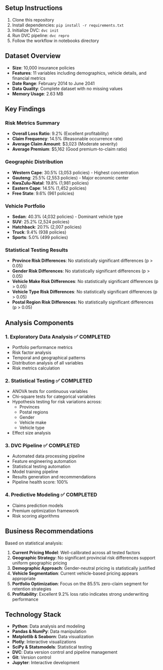 
## Setup Instructions
1. Clone this repository
2. Install dependencies: `pip install -r requirements.txt`
3. Initialize DVC: `dvc init`
4. Run DVC pipeline: `dvc repro`
5. Follow the workflow in notebooks directory

## Dataset Overview
- **Size**: 10,000 insurance policies
- **Features**: 11 variables including demographics, vehicle details, and financial metrics
- **Date Range**: February 2014 to June 2041
- **Data Quality**: Complete dataset with no missing values
- **Memory Usage**: 2.63 MB

## Key Findings

### Risk Metrics Summary
- **Overall Loss Ratio**: 9.2% (Excellent profitability)
- **Claim Frequency**: 14.5% (Reasonable occurrence rate)
- **Average Claim Amount**: $3,023 (Moderate severity)
- **Average Premium**: $5,162 (Good premium-to-claim ratio)

### Geographic Distribution
- **Western Cape**: 30.5% (3,053 policies) - Highest concentration
- **Gauteng**: 25.5% (2,553 policies) - Major economic center
- **KwaZulu-Natal**: 19.8% (1,981 policies)
- **Eastern Cape**: 14.5% (1,452 policies)
- **Free State**: 9.6% (961 policies)

### Vehicle Portfolio
- **Sedan**: 40.3% (4,032 policies) - Dominant vehicle type
- **SUV**: 25.2% (2,524 policies)
- **Hatchback**: 20.1% (2,007 policies)
- **Truck**: 9.4% (938 policies)
- **Sports**: 5.0% (499 policies)

### Statistical Testing Results
- **Province Risk Differences**: No statistically significant differences (p > 0.05)
- **Gender Risk Differences**: No statistically significant differences (p > 0.05)
- **Vehicle Make Risk Differences**: No statistically significant differences (p > 0.05)
- **Vehicle Type Risk Differences**: No statistically significant differences (p > 0.05)
- **Postal Region Risk Differences**: No statistically significant differences (p > 0.05)

## Analysis Components

### 1. Exploratory Data Analysis ✅ COMPLETED
- Portfolio performance metrics
- Risk factor analysis
- Temporal and geographical patterns
- Distribution analysis of all variables
- Risk metrics calculation

### 2. Statistical Testing ✅ COMPLETED
- ANOVA tests for continuous variables
- Chi-square tests for categorical variables
- Hypothesis testing for risk variations across:
  - Provinces
  - Postal regions
  - Gender
  - Vehicle make
  - Vehicle type
- Effect size analysis

### 3. DVC Pipeline ✅ COMPLETED
- Automated data processing pipeline
- Feature engineering automation
- Statistical testing automation
- Model training pipeline
- Results generation and recommendations
- Pipeline health score: 100%

### 4. Predictive Modeling ✅ COMPLETED
- Claims prediction models
- Premium optimization framework
- Risk scoring algorithms

## Business Recommendations

Based on statistical analysis:

1. **Current Pricing Model**: Well-calibrated across all tested factors
2. **Geographic Strategy**: No significant provincial risk differences support uniform geographic pricing
3. **Demographic Approach**: Gender-neutral pricing is statistically justified
4. **Vehicle Segmentation**: Current vehicle-based pricing appears appropriate
5. **Portfolio Optimization**: Focus on the 85.5% zero-claim segment for retention strategies
6. **Profitability**: Excellent 9.2% loss ratio indicates strong underwriting performance

## Technology Stack
- **Python**: Data analysis and modeling
- **Pandas & NumPy**: Data manipulation
- **Matplotlib & Seaborn**: Data visualization
- **Plotly**: Interactive visualizations
- **SciPy & Statsmodels**: Statistical testing
- **DVC**: Data version control and pipeline management
- **Git**: Version control
- **Jupyter**: Interactive development


